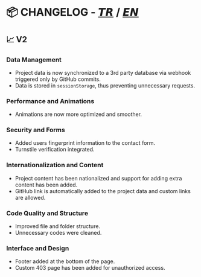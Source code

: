 # 📦 CHANGELOG - [𝙏𝙍](https://github.com/yigitgulmez/my-world/blob/master/CHANGELOG.tr.md) / [𝙀𝙉](https://github.com/yigitgulmez/my-world/blob/master/CHANGELOG.md)

## 📈 V2

### Data Management
- Project data is now synchronized to a 3rd party database via webhook triggered only by GitHub commits.
- Data is stored in `sessionStorage`, thus preventing unnecessary requests.

### Performance and Animations
- Animations are now more optimized and smoother.

### Security and Forms
- Added users fingerprint information to the contact form.
- Turnstile verification integrated.

### Internationalization and Content
- Project content has been nationalized and support for adding extra content has been added.
- GitHub link is automatically added to the project data and custom links are allowed.

### Code Quality and Structure
- Improved file and folder structure.
- Unnecessary codes were cleaned.

### Interface and Design
- Footer added at the bottom of the page. 
- Custom 403 page has been added for unauthorized access. 